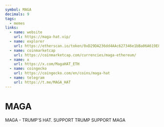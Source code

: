 ```yaml
---
symbol: MAGA
decimals: 9
tags:
  - memes
links:
  - name: website
    url: https://maga-hat.vip/
  - name: explorer
    url: https://etherscan.io/token/0xD29DA236dd4AAc627346e1bBa06A619E8c22d7C5
  - name: coinmarketcap
    url: https://coinmarketcap.com/currencies/maga-ethereum/
  - name: x
    url: https://x.com/MagaHAT_ETH
  - name: coingecko
    url: https://coingecko.com/en/coins/maga-hat
  - name: telegram
    url: https://t.me/MAGA_HAT
---
```


# MAGA

MAGA - TRUMP'S HAT. SUPPORT TRUMP SUPPORT MAGA
